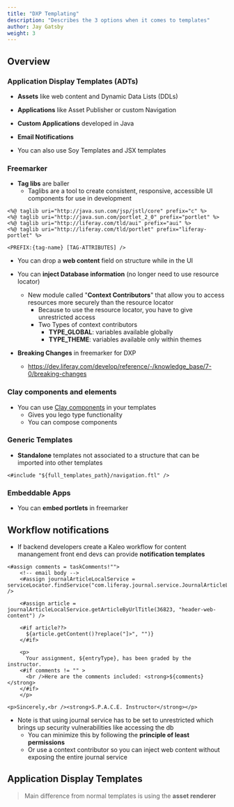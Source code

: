 ```yaml
---
title: "DXP Templating"
description: "Describes the 3 options when it comes to templates"
author: Jay Gatsby
weight: 3
---
```


<article id="1">

## Overview

### Application Display Templates (ADTs)

- **Assets** like web content and Dynamic Data Lists (DDLs)
- **Applications** like Asset Publisher or custom Navigation
- **Custom Applications** developed in Java
- **Email Notifications**

- You can also use Soy Templates and JSX templates

### Freemarker

- **Tag libs** are baller
  - Taglibs are a tool to create consistent, responsive, accessible UI
    components for use in development

```htmlmixed
<%@ taglib uri="http://java.sun.com/jsp/jstl/core" prefix="c" %>
<%@ taglib uri="http://java.sun.com/portlet_2_0" prefix="portlet" %>
<%@ taglib uri="http://liferay.com/tld/aui" prefix="aui" %>
<%@ taglib uri="http://liferay.com/tld/portlet" prefix="liferay-portlet" %>

<PREFIX:{tag-name} [TAG-ATTRIBUTES] />
```

- You can drop a **web content** field on structure while in the UI
- You can **inject Database information** (no longer need to use resource locator)

  - New module called "**Context Contributors**" that allow you to access resources more securely than the resource locator
    - Because to use the resource locator, you have to give unrestricted access
    - Two Types of context contributors
      - **TYPE_GLOBAL**: variables available globally
      - **TYPE_THEME**: variables available only within themes

- **Breaking Changes** in freemarker for DXP
  - https://dev.liferay.com/develop/reference/-/knowledge_base/7-0/breaking-changes

### Clay components and elements

- You can use [Clay components](https://claycss.com/) in your templates
  - Gives you lego type functionality
  - You can compose components

### Generic Templates

- **Standalone** templates not associated to a structure that can be imported into other templates

```htmlmixed
<#include "${full_templates_path}/navigation.ftl" />
```

### Embeddable Apps

- You can **embed portlets** in freemarker

</article>

<article id="2">

## Workflow notifications

- If backend developers create a Kaleo workflow for content manangement front end devs can provide **notification templates**

```htmlmixed
<#assign comments = taskComments!"">
    <!-- email body -->
    <#assign journalArticleLocalService = serviceLocator.findService("com.liferay.journal.service.JournalArticleLocalService") />

    <#assign article = journalArticleLocalService.getArticleByUrlTitle(36823, "header-web-content") />

    <#if article??>
      ${article.getContent()?replace("]>", "")}
    </#if>

    <p>
      Your assignment, ${entryType}, has been graded by the instructor.
    <#if comments != "" >
      <br />Here are the comments included: <strong>${comments}</strong>
    </#if>
    </p>

<p>Sincerely,<br /><strong>S.P.A.C.E. Instructor</strong></p>
```

- Note is that using journal service has to be set to unrestricted which brings up security vulnerabilities like accessing the db
  - You can minimize this by following the **principle of least permissions**
  - Or use a context contributor so you can inject web content without exposing the entire journal service

</article>

<article id="3">

## Application Display Templates

> Main difference from normal templates is using the **asset renderer**

</article>
